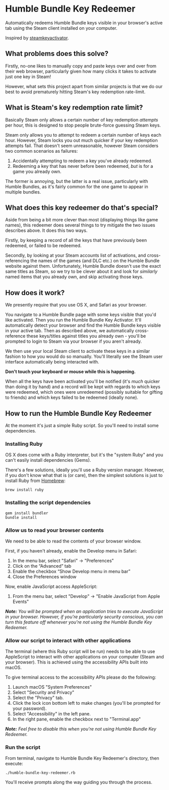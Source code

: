 # Humble Bundle Key Redeemer

Automatically redeems Humble Bundle keys visible in your browser's active tab using the Steam client installed on your computer.

Inspired by [steamkeyactivator](https://github.com/google/steamkeysactivator).

## What problems does this solve?

Firstly, no-one likes to manually copy and paste keys over and over from their web browser, particularly given how many clicks it takes to activate just one key in Steam!

However, what sets this project apart from similar projects is that we do our best to avoid prematurely hitting Steam's key redemption rate-limit.

## What is Steam's key redemption rate limit?

Basically Steam only allows a certain number of key redemption _attempts_ per hour, this is designed to stop people brute-force guessing Steam keys.

Steam only allows you to attempt to redeem a certain number of keys each hour. However, Steam locks you out much quicker if your key redemption attempts fail. That doesn't seem unreasonable, however Steam considers two common scenarios as failures:

 1. Accidentally attempting to redeem a key you've already redeemed.
 2. Redeeming a key that has never before been redeemed, _but_ is for a game you already own.

The former is annoying, but the latter is a real issue, particularly with Humble Bundles, as it's fairly common for the one game to appear in multiple bundles.

## What does this key redeemer do that's special?

Aside from being a bit more clever than most (displaying things like game names), this redeemer does several things to try mitigate the two issues describes above. It does this two ways.

Firstly, by keeping a record of all the keys that have previously been redeemed, or failed to be redeemed.

Secondly, by looking at your Steam accounts list of activations, and cross-referencing the names of the games (and DLC etc.) on the Humble Bundle website against them. Unfortunately, Humble Bundle doesn't use the exact same titles as Steam, so we try to be clever about it and look for _similarly_ named items that you already own, and skip activating those keys.

## How does it work?

We presently require that you use OS X, and Safari as your browser.

You navigate to a Humble Bundle page with some keys visible that you'd like activated. Then you run the Humble Bundle Key Activator. It'll automatically detect your browser and find the Humble Bundle keys visible in your active tab. Then as described above, we automatically cross-reference these keys/titles against titles you already own - you'll be prompted to login to Steam via your browser if you aren't already.

We then use your local Steam client to activate these keys in a similar fashion to how you would do so manually. You'll literally see the Steam user interface automatically being interacted with.

__Don't touch your keyboard or mouse while this is happening.__

When all the keys have been activated you'll be notified (it's _much_ quicker than doing it by hand) and a record will be kept with regards to which keys were redeemed, which ones were unredeemed (possibly suitable for gifting to friends) and which keys failed to be redeemed (ideally none).

## How to run the Humble Bundle Key Redeemer

At the moment it's just a simple Ruby script. So you'll need to install some dependencies.

### Installing Ruby

OS X does come with a Ruby interpreter, but it's the "system Ruby" and you can't easily install dependencies (Gems).

There's a few solutions, ideally you'll use a Ruby version manager. However, if you don't know what that is (or care), then the simplest solutions is just to install Ruby from [Homebrew](https://brew.sh/):

```
brew install ruby
```

### Installing the script dependencies

```
gem install bundler
bundle install
```

### Allow us to read your browser contents

We need to be able to read the contents of your browser window.

First, if you haven't already, enable the Develop menu in Safari:

1. In the menu bar, select "Safari" -> "Preferences"
2. Click on the “Advanced” tab
3. Enable the checkbox “Show Develop menu in menu bar”
4. Close the Preferences window

Now, enable JavaScript access AppleScript:

1. From the menu bar, select "Develop" -> "Enable JavaScript from Apple Events"

*__Note:__ You will be prompted when an application tries to execute JavaScript in your browser. However, if you're particularly security conscious, you can turn this feature off whenever you're not using the Humble Bundle Key Redeemer.*

### Allow our script to interact with other applications

The terminal (where this Ruby script will be run) needs to be able to use AppleScript to interact with other applications on your computer (Steam and your browser). This is achieved using the accessibility APIs built into macOS.

To give terminal access to the accessibility APIs please do the following:

1. Launch macOS "System Preferences"
2. Select "Security and Privacy"
3. Select the "Privacy" tab.
4. Click the lock icon bottom left to make changes (you'll be prompted for your password).
5. Select "Accessibility" in the left pane.
6. In the right pane, enable the checkbox next to "Terminal.app"

*__Note:__ Feel free to disable this when you're not using Humble Bundle Key Redeemer.*

### Run the script

From terminal, navigate to Humble Bundle Key Redeemer's directory, then execute:

```
./humble-bundle-key-redeemer.rb
```

You'll receive prompts along the way guiding you through the process.
